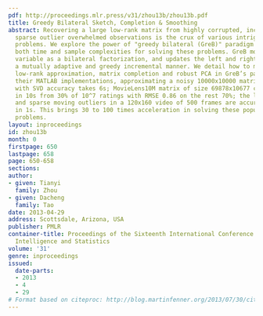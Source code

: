 ```yaml
---
pdf: http://proceedings.mlr.press/v31/zhou13b/zhou13b.pdf
title: Greedy Bilateral Sketch, Completion & Smoothing
abstract: Recovering a large low-rank matrix from highly corrupted, incomplete or
  sparse outlier overwhelmed observations is the crux of various intriguing statistical
  problems. We explore the power of "greedy bilateral (GreB)" paradigm in reducing
  both time and sample complexities for solving these problems. GreB models a low-rank
  variable as a bilateral factorization, and updates the left and right factors in
  a mutually adaptive and greedy incremental manner. We detail how to model and solve
  low-rank approximation, matrix completion and robust PCA in GreB’s paradigm. On
  their MATLAB implementations, approximating a noisy 10000x10000 matrix of rank 500
  with SVD accuracy takes 6s; MovieLens10M matrix of size 69878x10677 can be completed
  in 10s from 30% of 10^7 ratings with RMSE 0.86 on the rest 70%; the low-rank background
  and sparse moving outliers in a 120x160 video of 500 frames are accurately separated
  in 1s. This brings 30 to 100 times acceleration in solving these popular statistical
  problems.
layout: inproceedings
id: zhou13b
month: 0
firstpage: 650
lastpage: 658
page: 650-658
sections: 
author:
- given: Tianyi
  family: Zhou
- given: Dacheng
  family: Tao
date: 2013-04-29
address: Scottsdale, Arizona, USA
publisher: PMLR
container-title: Proceedings of the Sixteenth International Conference on Artificial
  Intelligence and Statistics
volume: '31'
genre: inproceedings
issued:
  date-parts:
  - 2013
  - 4
  - 29
# Format based on citeproc: http://blog.martinfenner.org/2013/07/30/citeproc-yaml-for-bibliographies/
---
```

